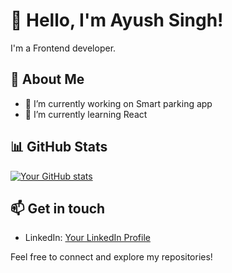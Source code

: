 # 👋 Hello, I'm Ayush Singh!

I'm a Frontend developer.

## 🌱 About Me

- 🔭 I’m currently working on Smart parking app 
- 🌱 I’m currently learning React

## 📊 GitHub Stats

[![Your GitHub stats](https://github-readme-stats.vercel.app/api?username=yourusername)](https://github.com/anuraghazra/github-readme-stats)

## 📫 Get in touch

- LinkedIn: [Your LinkedIn Profile](https://www.linkedin.com/in/ayush-singh-61503a211)

Feel free to connect and explore my repositories!
